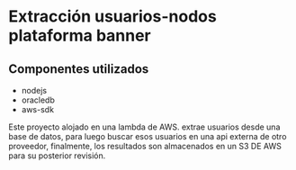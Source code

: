 
# Extracción usuarios-nodos plataforma banner



## Componentes utilizados
- nodejs
- oracledb
- aws-sdk

Este proyecto alojado en una lambda de AWS. extrae usuarios desde una base de datos, para luego buscar esos usuarios en una api externa de otro proveedor, finalmente, los resultados son almacenados en un S3 DE AWS para su posterior revisión.

